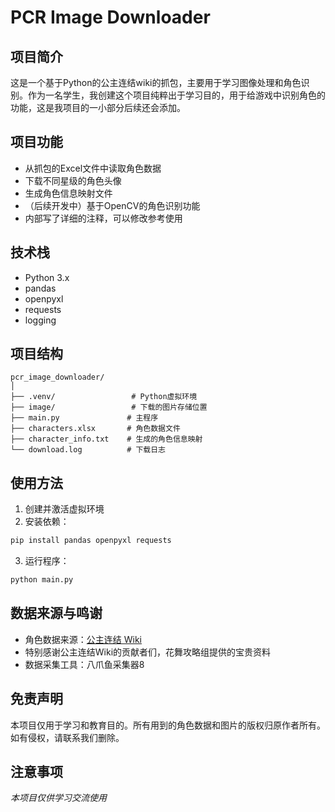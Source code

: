 # PCR Image Downloader 

## 项目简介
这是一个基于Python的公主连结wiki的抓包，主要用于学习图像处理和角色识别。作为一名学生，我创建这个项目纯粹出于学习目的，用于给游戏中识别角色的功能，这是我项目的一小部分后续还会添加。

## 项目功能
- 从抓包的Excel文件中读取角色数据
- 下载不同星级的角色头像
- 生成角色信息映射文件
- （后续开发中）基于OpenCV的角色识别功能
- 内部写了详细的注释，可以修改参考使用

## 技术栈
- Python 3.x
- pandas
- openpyxl
- requests
- logging

## 项目结构
```
pcr_image_downloader/
│
├── .venv/                 # Python虚拟环境
├── image/                 # 下载的图片存储位置
├── main.py               # 主程序
├── characters.xlsx       # 角色数据文件
├── character_info.txt    # 生成的角色信息映射
└── download.log          # 下载日志
```

## 使用方法
1. 创建并激活虚拟环境
2. 安装依赖：
```bash
pip install pandas openpyxl requests
```
3. 运行程序：
```bash
python main.py
```

## 数据来源与鸣谢
- 角色数据来源：[公主连结 Wiki](https://wiki.biligame.com/pcr/%E8%A7%92%E8%89%B2%E5%88%AB%E7%A7%B0)
- 特别感谢公主连结Wiki的贡献者们，花舞攻略组提供的宝贵资料
- 数据采集工具：八爪鱼采集器8

## 免责声明
本项目仅用于学习和教育目的。所有用到的角色数据和图片的版权归原作者所有。如有侵权，请联系我们删除。

## 注意事项
*本项目仅供学习交流使用*
